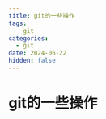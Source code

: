 ```yaml
---
title: git的一些操作
tags:
    git
categories:
  - git
date: 2024-06-22
hidden: false
---
```


# git的一些操作